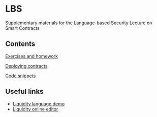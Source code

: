 # LBS
Supplementary materials for the Language-based Security Lecture on Smart Contracts

Contents
--------

[Exercises and homework](exercises.md)

[Deploying contracts](try-liquidity.md)

[Code snippets](Code)

Useful links
------------

* [Liquidity language demo](https://www.ocamlpro.com/2018/02/08/liquidity-smart-contract-deploy-live-demo-on-tezos-alphanet-jfla2018/)
* [Liquidity online editor](http://www.liquidity-lang.org/edit/)

